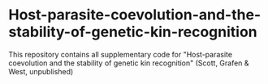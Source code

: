 # Host-parasite-coevolution-and-the-stability-of-genetic-kin-recognition
This repository contains all supplementary code for "Host-parasite coevolution and the stability of genetic kin recognition" (Scott, Grafen &amp; West, unpublished)
